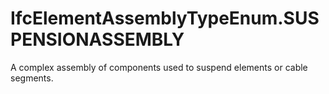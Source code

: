IfcElementAssemblyTypeEnum.SUSPENSIONASSEMBLY
=============================================
A complex assembly of components used to suspend elements or cable segments.


